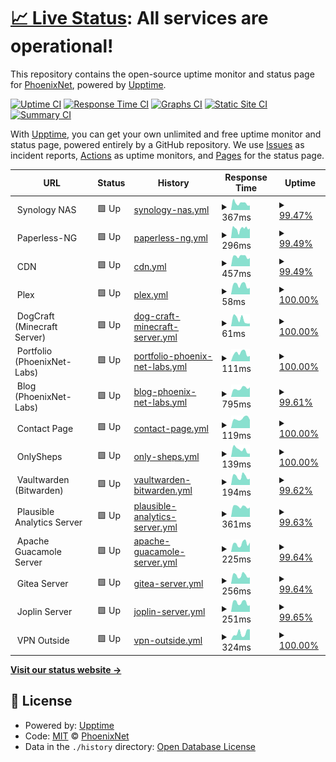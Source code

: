 # [📈 Live Status](https://Phoenix-Net.github.io/PhoenixNet-Status-Page): <!--live status--> **All services are operational!**

This repository contains the open-source uptime monitor and status page for [PhoenixNet](https://phoenixnet.tech), powered by [Upptime](https://github.com/upptime/upptime).

[![Uptime CI](https://github.com/Phoenix-Net/PhoenixNet-Status-Page/workflows/Uptime%20CI/badge.svg)](https://github.com/Phoenix-Net/PhoenixNet-Status-Page/actions?query=workflow%3A%22Uptime+CI%22)
[![Response Time CI](https://github.com/Phoenix-Net/PhoenixNet-Status-Page/workflows/Response%20Time%20CI/badge.svg)](https://github.com/Phoenix-Net/PhoenixNet-Status-Page/actions?query=workflow%3A%22Response+Time+CI%22)
[![Graphs CI](https://github.com/Phoenix-Net/PhoenixNet-Status-Page/workflows/Graphs%20CI/badge.svg)](https://github.com/Phoenix-Net/PhoenixNet-Status-Page/actions?query=workflow%3A%22Graphs+CI%22)
[![Static Site CI](https://github.com/Phoenix-Net/PhoenixNet-Status-Page/workflows/Static%20Site%20CI/badge.svg)](https://github.com/Phoenix-Net/PhoenixNet-Status-Page/actions?query=workflow%3A%22Static+Site+CI%22)
[![Summary CI](https://github.com/Phoenix-Net/PhoenixNet-Status-Page/workflows/Summary%20CI/badge.svg)](https://github.com/Phoenix-Net/PhoenixNet-Status-Page/actions?query=workflow%3A%22Summary+CI%22)

With [Upptime](https://upptime.js.org), you can get your own unlimited and free uptime monitor and status page, powered entirely by a GitHub repository. We use [Issues](https://github.com/Phoenix-Net/PhoenixNet-Status-Page/issues) as incident reports, [Actions](https://github.com/Phoenix-Net/PhoenixNet-Status-Page/actions) as uptime monitors, and [Pages](https://Phoenix-Net.github.io/PhoenixNet-Status-Page) for the status page.

<!--start: status pages-->
<!-- This summary is generated by Upptime (https://github.com/upptime/upptime) -->
<!-- Do not edit this manually, your changes will be overwritten -->
<!-- prettier-ignore -->
| URL | Status | History | Response Time | Uptime |
| --- | ------ | ------- | ------------- | ------ |
| <img alt="" src="https://www.synology.com/img/icon/favicon.png" height="13"> Synology NAS | 🟩 Up | [synology-nas.yml](https://github.com/Phoenix-Net/PhoenixNet-Status-Page/commits/HEAD/history/synology-nas.yml) | <details><summary><img alt="Response time graph" src="./graphs/synology-nas/response-time-week.png" height="20"> 367ms</summary><br><a href="https://status.phoenixnet.tech/history/synology-nas"><img alt="Response time 469" src="https://img.shields.io/endpoint?url=https%3A%2F%2Fraw.githubusercontent.com%2FPhoenix-Net%2FPhoenixNet-Status-Page%2FHEAD%2Fapi%2Fsynology-nas%2Fresponse-time.json"></a><br><a href="https://status.phoenixnet.tech/history/synology-nas"><img alt="24-hour response time 244" src="https://img.shields.io/endpoint?url=https%3A%2F%2Fraw.githubusercontent.com%2FPhoenix-Net%2FPhoenixNet-Status-Page%2FHEAD%2Fapi%2Fsynology-nas%2Fresponse-time-day.json"></a><br><a href="https://status.phoenixnet.tech/history/synology-nas"><img alt="7-day response time 367" src="https://img.shields.io/endpoint?url=https%3A%2F%2Fraw.githubusercontent.com%2FPhoenix-Net%2FPhoenixNet-Status-Page%2FHEAD%2Fapi%2Fsynology-nas%2Fresponse-time-week.json"></a><br><a href="https://status.phoenixnet.tech/history/synology-nas"><img alt="30-day response time 361" src="https://img.shields.io/endpoint?url=https%3A%2F%2Fraw.githubusercontent.com%2FPhoenix-Net%2FPhoenixNet-Status-Page%2FHEAD%2Fapi%2Fsynology-nas%2Fresponse-time-month.json"></a><br><a href="https://status.phoenixnet.tech/history/synology-nas"><img alt="1-year response time 469" src="https://img.shields.io/endpoint?url=https%3A%2F%2Fraw.githubusercontent.com%2FPhoenix-Net%2FPhoenixNet-Status-Page%2FHEAD%2Fapi%2Fsynology-nas%2Fresponse-time-year.json"></a></details> | <details><summary><a href="https://status.phoenixnet.tech/history/synology-nas">99.47%</a></summary><a href="https://status.phoenixnet.tech/history/synology-nas"><img alt="All-time uptime 99.72%" src="https://img.shields.io/endpoint?url=https%3A%2F%2Fraw.githubusercontent.com%2FPhoenix-Net%2FPhoenixNet-Status-Page%2FHEAD%2Fapi%2Fsynology-nas%2Fuptime.json"></a><br><a href="https://status.phoenixnet.tech/history/synology-nas"><img alt="24-hour uptime 100.00%" src="https://img.shields.io/endpoint?url=https%3A%2F%2Fraw.githubusercontent.com%2FPhoenix-Net%2FPhoenixNet-Status-Page%2FHEAD%2Fapi%2Fsynology-nas%2Fuptime-day.json"></a><br><a href="https://status.phoenixnet.tech/history/synology-nas"><img alt="7-day uptime 99.47%" src="https://img.shields.io/endpoint?url=https%3A%2F%2Fraw.githubusercontent.com%2FPhoenix-Net%2FPhoenixNet-Status-Page%2FHEAD%2Fapi%2Fsynology-nas%2Fuptime-week.json"></a><br><a href="https://status.phoenixnet.tech/history/synology-nas"><img alt="30-day uptime 99.88%" src="https://img.shields.io/endpoint?url=https%3A%2F%2Fraw.githubusercontent.com%2FPhoenix-Net%2FPhoenixNet-Status-Page%2FHEAD%2Fapi%2Fsynology-nas%2Fuptime-month.json"></a><br><a href="https://status.phoenixnet.tech/history/synology-nas"><img alt="1-year uptime 99.72%" src="https://img.shields.io/endpoint?url=https%3A%2F%2Fraw.githubusercontent.com%2FPhoenix-Net%2FPhoenixNet-Status-Page%2FHEAD%2Fapi%2Fsynology-nas%2Fuptime-year.json"></a></details>
| <img alt="" src="https://receipts.gsheps.com/favicon.ico" height="13"> Paperless-NG | 🟩 Up | [paperless-ng.yml](https://github.com/Phoenix-Net/PhoenixNet-Status-Page/commits/HEAD/history/paperless-ng.yml) | <details><summary><img alt="Response time graph" src="./graphs/paperless-ng/response-time-week.png" height="20"> 296ms</summary><br><a href="https://status.phoenixnet.tech/history/paperless-ng"><img alt="Response time 383" src="https://img.shields.io/endpoint?url=https%3A%2F%2Fraw.githubusercontent.com%2FPhoenix-Net%2FPhoenixNet-Status-Page%2FHEAD%2Fapi%2Fpaperless-ng%2Fresponse-time.json"></a><br><a href="https://status.phoenixnet.tech/history/paperless-ng"><img alt="24-hour response time 305" src="https://img.shields.io/endpoint?url=https%3A%2F%2Fraw.githubusercontent.com%2FPhoenix-Net%2FPhoenixNet-Status-Page%2FHEAD%2Fapi%2Fpaperless-ng%2Fresponse-time-day.json"></a><br><a href="https://status.phoenixnet.tech/history/paperless-ng"><img alt="7-day response time 296" src="https://img.shields.io/endpoint?url=https%3A%2F%2Fraw.githubusercontent.com%2FPhoenix-Net%2FPhoenixNet-Status-Page%2FHEAD%2Fapi%2Fpaperless-ng%2Fresponse-time-week.json"></a><br><a href="https://status.phoenixnet.tech/history/paperless-ng"><img alt="30-day response time 323" src="https://img.shields.io/endpoint?url=https%3A%2F%2Fraw.githubusercontent.com%2FPhoenix-Net%2FPhoenixNet-Status-Page%2FHEAD%2Fapi%2Fpaperless-ng%2Fresponse-time-month.json"></a><br><a href="https://status.phoenixnet.tech/history/paperless-ng"><img alt="1-year response time 383" src="https://img.shields.io/endpoint?url=https%3A%2F%2Fraw.githubusercontent.com%2FPhoenix-Net%2FPhoenixNet-Status-Page%2FHEAD%2Fapi%2Fpaperless-ng%2Fresponse-time-year.json"></a></details> | <details><summary><a href="https://status.phoenixnet.tech/history/paperless-ng">99.49%</a></summary><a href="https://status.phoenixnet.tech/history/paperless-ng"><img alt="All-time uptime 99.73%" src="https://img.shields.io/endpoint?url=https%3A%2F%2Fraw.githubusercontent.com%2FPhoenix-Net%2FPhoenixNet-Status-Page%2FHEAD%2Fapi%2Fpaperless-ng%2Fuptime.json"></a><br><a href="https://status.phoenixnet.tech/history/paperless-ng"><img alt="24-hour uptime 100.00%" src="https://img.shields.io/endpoint?url=https%3A%2F%2Fraw.githubusercontent.com%2FPhoenix-Net%2FPhoenixNet-Status-Page%2FHEAD%2Fapi%2Fpaperless-ng%2Fuptime-day.json"></a><br><a href="https://status.phoenixnet.tech/history/paperless-ng"><img alt="7-day uptime 99.49%" src="https://img.shields.io/endpoint?url=https%3A%2F%2Fraw.githubusercontent.com%2FPhoenix-Net%2FPhoenixNet-Status-Page%2FHEAD%2Fapi%2Fpaperless-ng%2Fuptime-week.json"></a><br><a href="https://status.phoenixnet.tech/history/paperless-ng"><img alt="30-day uptime 99.88%" src="https://img.shields.io/endpoint?url=https%3A%2F%2Fraw.githubusercontent.com%2FPhoenix-Net%2FPhoenixNet-Status-Page%2FHEAD%2Fapi%2Fpaperless-ng%2Fuptime-month.json"></a><br><a href="https://status.phoenixnet.tech/history/paperless-ng"><img alt="1-year uptime 99.73%" src="https://img.shields.io/endpoint?url=https%3A%2F%2Fraw.githubusercontent.com%2FPhoenix-Net%2FPhoenixNet-Status-Page%2FHEAD%2Fapi%2Fpaperless-ng%2Fuptime-year.json"></a></details>
| <img alt="" src="https://cdn.gsheps.com/static/images/favicon-16x16.png" height="13"> CDN | 🟩 Up | [cdn.yml](https://github.com/Phoenix-Net/PhoenixNet-Status-Page/commits/HEAD/history/cdn.yml) | <details><summary><img alt="Response time graph" src="./graphs/cdn/response-time-week.png" height="20"> 457ms</summary><br><a href="https://status.phoenixnet.tech/history/cdn"><img alt="Response time 485" src="https://img.shields.io/endpoint?url=https%3A%2F%2Fraw.githubusercontent.com%2FPhoenix-Net%2FPhoenixNet-Status-Page%2FHEAD%2Fapi%2Fcdn%2Fresponse-time.json"></a><br><a href="https://status.phoenixnet.tech/history/cdn"><img alt="24-hour response time 382" src="https://img.shields.io/endpoint?url=https%3A%2F%2Fraw.githubusercontent.com%2FPhoenix-Net%2FPhoenixNet-Status-Page%2FHEAD%2Fapi%2Fcdn%2Fresponse-time-day.json"></a><br><a href="https://status.phoenixnet.tech/history/cdn"><img alt="7-day response time 457" src="https://img.shields.io/endpoint?url=https%3A%2F%2Fraw.githubusercontent.com%2FPhoenix-Net%2FPhoenixNet-Status-Page%2FHEAD%2Fapi%2Fcdn%2Fresponse-time-week.json"></a><br><a href="https://status.phoenixnet.tech/history/cdn"><img alt="30-day response time 472" src="https://img.shields.io/endpoint?url=https%3A%2F%2Fraw.githubusercontent.com%2FPhoenix-Net%2FPhoenixNet-Status-Page%2FHEAD%2Fapi%2Fcdn%2Fresponse-time-month.json"></a><br><a href="https://status.phoenixnet.tech/history/cdn"><img alt="1-year response time 485" src="https://img.shields.io/endpoint?url=https%3A%2F%2Fraw.githubusercontent.com%2FPhoenix-Net%2FPhoenixNet-Status-Page%2FHEAD%2Fapi%2Fcdn%2Fresponse-time-year.json"></a></details> | <details><summary><a href="https://status.phoenixnet.tech/history/cdn">99.49%</a></summary><a href="https://status.phoenixnet.tech/history/cdn"><img alt="All-time uptime 99.73%" src="https://img.shields.io/endpoint?url=https%3A%2F%2Fraw.githubusercontent.com%2FPhoenix-Net%2FPhoenixNet-Status-Page%2FHEAD%2Fapi%2Fcdn%2Fuptime.json"></a><br><a href="https://status.phoenixnet.tech/history/cdn"><img alt="24-hour uptime 100.00%" src="https://img.shields.io/endpoint?url=https%3A%2F%2Fraw.githubusercontent.com%2FPhoenix-Net%2FPhoenixNet-Status-Page%2FHEAD%2Fapi%2Fcdn%2Fuptime-day.json"></a><br><a href="https://status.phoenixnet.tech/history/cdn"><img alt="7-day uptime 99.49%" src="https://img.shields.io/endpoint?url=https%3A%2F%2Fraw.githubusercontent.com%2FPhoenix-Net%2FPhoenixNet-Status-Page%2FHEAD%2Fapi%2Fcdn%2Fuptime-week.json"></a><br><a href="https://status.phoenixnet.tech/history/cdn"><img alt="30-day uptime 99.88%" src="https://img.shields.io/endpoint?url=https%3A%2F%2Fraw.githubusercontent.com%2FPhoenix-Net%2FPhoenixNet-Status-Page%2FHEAD%2Fapi%2Fcdn%2Fuptime-month.json"></a><br><a href="https://status.phoenixnet.tech/history/cdn"><img alt="1-year uptime 99.73%" src="https://img.shields.io/endpoint?url=https%3A%2F%2Fraw.githubusercontent.com%2FPhoenix-Net%2FPhoenixNet-Status-Page%2FHEAD%2Fapi%2Fcdn%2Fuptime-year.json"></a></details>
| <img alt="" src="https://www.plex.tv/wp-content/themes/plex/assets/img/favicons/favicon-16x16.png" height="13"> Plex | 🟩 Up | [plex.yml](https://github.com/Phoenix-Net/PhoenixNet-Status-Page/commits/HEAD/history/plex.yml) | <details><summary><img alt="Response time graph" src="./graphs/plex/response-time-week.png" height="20"> 58ms</summary><br><a href="https://status.phoenixnet.tech/history/plex"><img alt="Response time 62" src="https://img.shields.io/endpoint?url=https%3A%2F%2Fraw.githubusercontent.com%2FPhoenix-Net%2FPhoenixNet-Status-Page%2FHEAD%2Fapi%2Fplex%2Fresponse-time.json"></a><br><a href="https://status.phoenixnet.tech/history/plex"><img alt="24-hour response time 40" src="https://img.shields.io/endpoint?url=https%3A%2F%2Fraw.githubusercontent.com%2FPhoenix-Net%2FPhoenixNet-Status-Page%2FHEAD%2Fapi%2Fplex%2Fresponse-time-day.json"></a><br><a href="https://status.phoenixnet.tech/history/plex"><img alt="7-day response time 58" src="https://img.shields.io/endpoint?url=https%3A%2F%2Fraw.githubusercontent.com%2FPhoenix-Net%2FPhoenixNet-Status-Page%2FHEAD%2Fapi%2Fplex%2Fresponse-time-week.json"></a><br><a href="https://status.phoenixnet.tech/history/plex"><img alt="30-day response time 60" src="https://img.shields.io/endpoint?url=https%3A%2F%2Fraw.githubusercontent.com%2FPhoenix-Net%2FPhoenixNet-Status-Page%2FHEAD%2Fapi%2Fplex%2Fresponse-time-month.json"></a><br><a href="https://status.phoenixnet.tech/history/plex"><img alt="1-year response time 62" src="https://img.shields.io/endpoint?url=https%3A%2F%2Fraw.githubusercontent.com%2FPhoenix-Net%2FPhoenixNet-Status-Page%2FHEAD%2Fapi%2Fplex%2Fresponse-time-year.json"></a></details> | <details><summary><a href="https://status.phoenixnet.tech/history/plex">100.00%</a></summary><a href="https://status.phoenixnet.tech/history/plex"><img alt="All-time uptime 100.00%" src="https://img.shields.io/endpoint?url=https%3A%2F%2Fraw.githubusercontent.com%2FPhoenix-Net%2FPhoenixNet-Status-Page%2FHEAD%2Fapi%2Fplex%2Fuptime.json"></a><br><a href="https://status.phoenixnet.tech/history/plex"><img alt="24-hour uptime 100.00%" src="https://img.shields.io/endpoint?url=https%3A%2F%2Fraw.githubusercontent.com%2FPhoenix-Net%2FPhoenixNet-Status-Page%2FHEAD%2Fapi%2Fplex%2Fuptime-day.json"></a><br><a href="https://status.phoenixnet.tech/history/plex"><img alt="7-day uptime 100.00%" src="https://img.shields.io/endpoint?url=https%3A%2F%2Fraw.githubusercontent.com%2FPhoenix-Net%2FPhoenixNet-Status-Page%2FHEAD%2Fapi%2Fplex%2Fuptime-week.json"></a><br><a href="https://status.phoenixnet.tech/history/plex"><img alt="30-day uptime 100.00%" src="https://img.shields.io/endpoint?url=https%3A%2F%2Fraw.githubusercontent.com%2FPhoenix-Net%2FPhoenixNet-Status-Page%2FHEAD%2Fapi%2Fplex%2Fuptime-month.json"></a><br><a href="https://status.phoenixnet.tech/history/plex"><img alt="1-year uptime 100.00%" src="https://img.shields.io/endpoint?url=https%3A%2F%2Fraw.githubusercontent.com%2FPhoenix-Net%2FPhoenixNet-Status-Page%2FHEAD%2Fapi%2Fplex%2Fuptime-year.json"></a></details>
| <img alt="" src="https://www.minecraft.net/etc.clientlibs/minecraft/clientlibs/main/resources/favicon-16x16.png" height="13"> DogCraft (Minecraft Server) | 🟩 Up | [dog-craft-minecraft-server.yml](https://github.com/Phoenix-Net/PhoenixNet-Status-Page/commits/HEAD/history/dog-craft-minecraft-server.yml) | <details><summary><img alt="Response time graph" src="./graphs/dog-craft-minecraft-server/response-time-week.png" height="20"> 61ms</summary><br><a href="https://status.phoenixnet.tech/history/dog-craft-minecraft-server"><img alt="Response time 83" src="https://img.shields.io/endpoint?url=https%3A%2F%2Fraw.githubusercontent.com%2FPhoenix-Net%2FPhoenixNet-Status-Page%2FHEAD%2Fapi%2Fdog-craft-minecraft-server%2Fresponse-time.json"></a><br><a href="https://status.phoenixnet.tech/history/dog-craft-minecraft-server"><img alt="24-hour response time 25" src="https://img.shields.io/endpoint?url=https%3A%2F%2Fraw.githubusercontent.com%2FPhoenix-Net%2FPhoenixNet-Status-Page%2FHEAD%2Fapi%2Fdog-craft-minecraft-server%2Fresponse-time-day.json"></a><br><a href="https://status.phoenixnet.tech/history/dog-craft-minecraft-server"><img alt="7-day response time 61" src="https://img.shields.io/endpoint?url=https%3A%2F%2Fraw.githubusercontent.com%2FPhoenix-Net%2FPhoenixNet-Status-Page%2FHEAD%2Fapi%2Fdog-craft-minecraft-server%2Fresponse-time-week.json"></a><br><a href="https://status.phoenixnet.tech/history/dog-craft-minecraft-server"><img alt="30-day response time 81" src="https://img.shields.io/endpoint?url=https%3A%2F%2Fraw.githubusercontent.com%2FPhoenix-Net%2FPhoenixNet-Status-Page%2FHEAD%2Fapi%2Fdog-craft-minecraft-server%2Fresponse-time-month.json"></a><br><a href="https://status.phoenixnet.tech/history/dog-craft-minecraft-server"><img alt="1-year response time 83" src="https://img.shields.io/endpoint?url=https%3A%2F%2Fraw.githubusercontent.com%2FPhoenix-Net%2FPhoenixNet-Status-Page%2FHEAD%2Fapi%2Fdog-craft-minecraft-server%2Fresponse-time-year.json"></a></details> | <details><summary><a href="https://status.phoenixnet.tech/history/dog-craft-minecraft-server">100.00%</a></summary><a href="https://status.phoenixnet.tech/history/dog-craft-minecraft-server"><img alt="All-time uptime 100.00%" src="https://img.shields.io/endpoint?url=https%3A%2F%2Fraw.githubusercontent.com%2FPhoenix-Net%2FPhoenixNet-Status-Page%2FHEAD%2Fapi%2Fdog-craft-minecraft-server%2Fuptime.json"></a><br><a href="https://status.phoenixnet.tech/history/dog-craft-minecraft-server"><img alt="24-hour uptime 100.00%" src="https://img.shields.io/endpoint?url=https%3A%2F%2Fraw.githubusercontent.com%2FPhoenix-Net%2FPhoenixNet-Status-Page%2FHEAD%2Fapi%2Fdog-craft-minecraft-server%2Fuptime-day.json"></a><br><a href="https://status.phoenixnet.tech/history/dog-craft-minecraft-server"><img alt="7-day uptime 100.00%" src="https://img.shields.io/endpoint?url=https%3A%2F%2Fraw.githubusercontent.com%2FPhoenix-Net%2FPhoenixNet-Status-Page%2FHEAD%2Fapi%2Fdog-craft-minecraft-server%2Fuptime-week.json"></a><br><a href="https://status.phoenixnet.tech/history/dog-craft-minecraft-server"><img alt="30-day uptime 100.00%" src="https://img.shields.io/endpoint?url=https%3A%2F%2Fraw.githubusercontent.com%2FPhoenix-Net%2FPhoenixNet-Status-Page%2FHEAD%2Fapi%2Fdog-craft-minecraft-server%2Fuptime-month.json"></a><br><a href="https://status.phoenixnet.tech/history/dog-craft-minecraft-server"><img alt="1-year uptime 100.00%" src="https://img.shields.io/endpoint?url=https%3A%2F%2Fraw.githubusercontent.com%2FPhoenix-Net%2FPhoenixNet-Status-Page%2FHEAD%2Fapi%2Fdog-craft-minecraft-server%2Fuptime-year.json"></a></details>
| <img alt="" src="https://phoenixnet.tech/assets/img/phoenixnet.ico" height="13"> Portfolio (PhoenixNet-Labs) | 🟩 Up | [portfolio-phoenix-net-labs.yml](https://github.com/Phoenix-Net/PhoenixNet-Status-Page/commits/HEAD/history/portfolio-phoenix-net-labs.yml) | <details><summary><img alt="Response time graph" src="./graphs/portfolio-phoenix-net-labs/response-time-week.png" height="20"> 111ms</summary><br><a href="https://status.phoenixnet.tech/history/portfolio-phoenix-net-labs"><img alt="Response time 120" src="https://img.shields.io/endpoint?url=https%3A%2F%2Fraw.githubusercontent.com%2FPhoenix-Net%2FPhoenixNet-Status-Page%2FHEAD%2Fapi%2Fportfolio-phoenix-net-labs%2Fresponse-time.json"></a><br><a href="https://status.phoenixnet.tech/history/portfolio-phoenix-net-labs"><img alt="24-hour response time 73" src="https://img.shields.io/endpoint?url=https%3A%2F%2Fraw.githubusercontent.com%2FPhoenix-Net%2FPhoenixNet-Status-Page%2FHEAD%2Fapi%2Fportfolio-phoenix-net-labs%2Fresponse-time-day.json"></a><br><a href="https://status.phoenixnet.tech/history/portfolio-phoenix-net-labs"><img alt="7-day response time 111" src="https://img.shields.io/endpoint?url=https%3A%2F%2Fraw.githubusercontent.com%2FPhoenix-Net%2FPhoenixNet-Status-Page%2FHEAD%2Fapi%2Fportfolio-phoenix-net-labs%2Fresponse-time-week.json"></a><br><a href="https://status.phoenixnet.tech/history/portfolio-phoenix-net-labs"><img alt="30-day response time 124" src="https://img.shields.io/endpoint?url=https%3A%2F%2Fraw.githubusercontent.com%2FPhoenix-Net%2FPhoenixNet-Status-Page%2FHEAD%2Fapi%2Fportfolio-phoenix-net-labs%2Fresponse-time-month.json"></a><br><a href="https://status.phoenixnet.tech/history/portfolio-phoenix-net-labs"><img alt="1-year response time 120" src="https://img.shields.io/endpoint?url=https%3A%2F%2Fraw.githubusercontent.com%2FPhoenix-Net%2FPhoenixNet-Status-Page%2FHEAD%2Fapi%2Fportfolio-phoenix-net-labs%2Fresponse-time-year.json"></a></details> | <details><summary><a href="https://status.phoenixnet.tech/history/portfolio-phoenix-net-labs">100.00%</a></summary><a href="https://status.phoenixnet.tech/history/portfolio-phoenix-net-labs"><img alt="All-time uptime 100.00%" src="https://img.shields.io/endpoint?url=https%3A%2F%2Fraw.githubusercontent.com%2FPhoenix-Net%2FPhoenixNet-Status-Page%2FHEAD%2Fapi%2Fportfolio-phoenix-net-labs%2Fuptime.json"></a><br><a href="https://status.phoenixnet.tech/history/portfolio-phoenix-net-labs"><img alt="24-hour uptime 100.00%" src="https://img.shields.io/endpoint?url=https%3A%2F%2Fraw.githubusercontent.com%2FPhoenix-Net%2FPhoenixNet-Status-Page%2FHEAD%2Fapi%2Fportfolio-phoenix-net-labs%2Fuptime-day.json"></a><br><a href="https://status.phoenixnet.tech/history/portfolio-phoenix-net-labs"><img alt="7-day uptime 100.00%" src="https://img.shields.io/endpoint?url=https%3A%2F%2Fraw.githubusercontent.com%2FPhoenix-Net%2FPhoenixNet-Status-Page%2FHEAD%2Fapi%2Fportfolio-phoenix-net-labs%2Fuptime-week.json"></a><br><a href="https://status.phoenixnet.tech/history/portfolio-phoenix-net-labs"><img alt="30-day uptime 100.00%" src="https://img.shields.io/endpoint?url=https%3A%2F%2Fraw.githubusercontent.com%2FPhoenix-Net%2FPhoenixNet-Status-Page%2FHEAD%2Fapi%2Fportfolio-phoenix-net-labs%2Fuptime-month.json"></a><br><a href="https://status.phoenixnet.tech/history/portfolio-phoenix-net-labs"><img alt="1-year uptime 100.00%" src="https://img.shields.io/endpoint?url=https%3A%2F%2Fraw.githubusercontent.com%2FPhoenix-Net%2FPhoenixNet-Status-Page%2FHEAD%2Fapi%2Fportfolio-phoenix-net-labs%2Fuptime-year.json"></a></details>
| <img alt="" src="https://phoenixnet.tech/assets/img/phoenixnet.ico" height="13"> Blog (PhoenixNet-Labs) | 🟩 Up | [blog-phoenix-net-labs.yml](https://github.com/Phoenix-Net/PhoenixNet-Status-Page/commits/HEAD/history/blog-phoenix-net-labs.yml) | <details><summary><img alt="Response time graph" src="./graphs/blog-phoenix-net-labs/response-time-week.png" height="20"> 795ms</summary><br><a href="https://status.phoenixnet.tech/history/blog-phoenix-net-labs"><img alt="Response time 950" src="https://img.shields.io/endpoint?url=https%3A%2F%2Fraw.githubusercontent.com%2FPhoenix-Net%2FPhoenixNet-Status-Page%2FHEAD%2Fapi%2Fblog-phoenix-net-labs%2Fresponse-time.json"></a><br><a href="https://status.phoenixnet.tech/history/blog-phoenix-net-labs"><img alt="24-hour response time 897" src="https://img.shields.io/endpoint?url=https%3A%2F%2Fraw.githubusercontent.com%2FPhoenix-Net%2FPhoenixNet-Status-Page%2FHEAD%2Fapi%2Fblog-phoenix-net-labs%2Fresponse-time-day.json"></a><br><a href="https://status.phoenixnet.tech/history/blog-phoenix-net-labs"><img alt="7-day response time 795" src="https://img.shields.io/endpoint?url=https%3A%2F%2Fraw.githubusercontent.com%2FPhoenix-Net%2FPhoenixNet-Status-Page%2FHEAD%2Fapi%2Fblog-phoenix-net-labs%2Fresponse-time-week.json"></a><br><a href="https://status.phoenixnet.tech/history/blog-phoenix-net-labs"><img alt="30-day response time 777" src="https://img.shields.io/endpoint?url=https%3A%2F%2Fraw.githubusercontent.com%2FPhoenix-Net%2FPhoenixNet-Status-Page%2FHEAD%2Fapi%2Fblog-phoenix-net-labs%2Fresponse-time-month.json"></a><br><a href="https://status.phoenixnet.tech/history/blog-phoenix-net-labs"><img alt="1-year response time 950" src="https://img.shields.io/endpoint?url=https%3A%2F%2Fraw.githubusercontent.com%2FPhoenix-Net%2FPhoenixNet-Status-Page%2FHEAD%2Fapi%2Fblog-phoenix-net-labs%2Fresponse-time-year.json"></a></details> | <details><summary><a href="https://status.phoenixnet.tech/history/blog-phoenix-net-labs">99.61%</a></summary><a href="https://status.phoenixnet.tech/history/blog-phoenix-net-labs"><img alt="All-time uptime 99.94%" src="https://img.shields.io/endpoint?url=https%3A%2F%2Fraw.githubusercontent.com%2FPhoenix-Net%2FPhoenixNet-Status-Page%2FHEAD%2Fapi%2Fblog-phoenix-net-labs%2Fuptime.json"></a><br><a href="https://status.phoenixnet.tech/history/blog-phoenix-net-labs"><img alt="24-hour uptime 100.00%" src="https://img.shields.io/endpoint?url=https%3A%2F%2Fraw.githubusercontent.com%2FPhoenix-Net%2FPhoenixNet-Status-Page%2FHEAD%2Fapi%2Fblog-phoenix-net-labs%2Fuptime-day.json"></a><br><a href="https://status.phoenixnet.tech/history/blog-phoenix-net-labs"><img alt="7-day uptime 99.61%" src="https://img.shields.io/endpoint?url=https%3A%2F%2Fraw.githubusercontent.com%2FPhoenix-Net%2FPhoenixNet-Status-Page%2FHEAD%2Fapi%2Fblog-phoenix-net-labs%2Fuptime-week.json"></a><br><a href="https://status.phoenixnet.tech/history/blog-phoenix-net-labs"><img alt="30-day uptime 99.91%" src="https://img.shields.io/endpoint?url=https%3A%2F%2Fraw.githubusercontent.com%2FPhoenix-Net%2FPhoenixNet-Status-Page%2FHEAD%2Fapi%2Fblog-phoenix-net-labs%2Fuptime-month.json"></a><br><a href="https://status.phoenixnet.tech/history/blog-phoenix-net-labs"><img alt="1-year uptime 99.94%" src="https://img.shields.io/endpoint?url=https%3A%2F%2Fraw.githubusercontent.com%2FPhoenix-Net%2FPhoenixNet-Status-Page%2FHEAD%2Fapi%2Fblog-phoenix-net-labs%2Fuptime-year.json"></a></details>
| <img alt="" src="https://gsheps.net/assets/favicon.ico" height="13"> Contact Page | 🟩 Up | [contact-page.yml](https://github.com/Phoenix-Net/PhoenixNet-Status-Page/commits/HEAD/history/contact-page.yml) | <details><summary><img alt="Response time graph" src="./graphs/contact-page/response-time-week.png" height="20"> 119ms</summary><br><a href="https://status.phoenixnet.tech/history/contact-page"><img alt="Response time 157" src="https://img.shields.io/endpoint?url=https%3A%2F%2Fraw.githubusercontent.com%2FPhoenix-Net%2FPhoenixNet-Status-Page%2FHEAD%2Fapi%2Fcontact-page%2Fresponse-time.json"></a><br><a href="https://status.phoenixnet.tech/history/contact-page"><img alt="24-hour response time 103" src="https://img.shields.io/endpoint?url=https%3A%2F%2Fraw.githubusercontent.com%2FPhoenix-Net%2FPhoenixNet-Status-Page%2FHEAD%2Fapi%2Fcontact-page%2Fresponse-time-day.json"></a><br><a href="https://status.phoenixnet.tech/history/contact-page"><img alt="7-day response time 119" src="https://img.shields.io/endpoint?url=https%3A%2F%2Fraw.githubusercontent.com%2FPhoenix-Net%2FPhoenixNet-Status-Page%2FHEAD%2Fapi%2Fcontact-page%2Fresponse-time-week.json"></a><br><a href="https://status.phoenixnet.tech/history/contact-page"><img alt="30-day response time 118" src="https://img.shields.io/endpoint?url=https%3A%2F%2Fraw.githubusercontent.com%2FPhoenix-Net%2FPhoenixNet-Status-Page%2FHEAD%2Fapi%2Fcontact-page%2Fresponse-time-month.json"></a><br><a href="https://status.phoenixnet.tech/history/contact-page"><img alt="1-year response time 157" src="https://img.shields.io/endpoint?url=https%3A%2F%2Fraw.githubusercontent.com%2FPhoenix-Net%2FPhoenixNet-Status-Page%2FHEAD%2Fapi%2Fcontact-page%2Fresponse-time-year.json"></a></details> | <details><summary><a href="https://status.phoenixnet.tech/history/contact-page">100.00%</a></summary><a href="https://status.phoenixnet.tech/history/contact-page"><img alt="All-time uptime 100.00%" src="https://img.shields.io/endpoint?url=https%3A%2F%2Fraw.githubusercontent.com%2FPhoenix-Net%2FPhoenixNet-Status-Page%2FHEAD%2Fapi%2Fcontact-page%2Fuptime.json"></a><br><a href="https://status.phoenixnet.tech/history/contact-page"><img alt="24-hour uptime 100.00%" src="https://img.shields.io/endpoint?url=https%3A%2F%2Fraw.githubusercontent.com%2FPhoenix-Net%2FPhoenixNet-Status-Page%2FHEAD%2Fapi%2Fcontact-page%2Fuptime-day.json"></a><br><a href="https://status.phoenixnet.tech/history/contact-page"><img alt="7-day uptime 100.00%" src="https://img.shields.io/endpoint?url=https%3A%2F%2Fraw.githubusercontent.com%2FPhoenix-Net%2FPhoenixNet-Status-Page%2FHEAD%2Fapi%2Fcontact-page%2Fuptime-week.json"></a><br><a href="https://status.phoenixnet.tech/history/contact-page"><img alt="30-day uptime 100.00%" src="https://img.shields.io/endpoint?url=https%3A%2F%2Fraw.githubusercontent.com%2FPhoenix-Net%2FPhoenixNet-Status-Page%2FHEAD%2Fapi%2Fcontact-page%2Fuptime-month.json"></a><br><a href="https://status.phoenixnet.tech/history/contact-page"><img alt="1-year uptime 100.00%" src="https://img.shields.io/endpoint?url=https%3A%2F%2Fraw.githubusercontent.com%2FPhoenix-Net%2FPhoenixNet-Status-Page%2FHEAD%2Fapi%2Fcontact-page%2Fuptime-year.json"></a></details>
| <img alt="" src="https://onlysheps.com/img/favicon.ico" height="13"> OnlySheps | 🟩 Up | [only-sheps.yml](https://github.com/Phoenix-Net/PhoenixNet-Status-Page/commits/HEAD/history/only-sheps.yml) | <details><summary><img alt="Response time graph" src="./graphs/only-sheps/response-time-week.png" height="20"> 139ms</summary><br><a href="https://status.phoenixnet.tech/history/only-sheps"><img alt="Response time 166" src="https://img.shields.io/endpoint?url=https%3A%2F%2Fraw.githubusercontent.com%2FPhoenix-Net%2FPhoenixNet-Status-Page%2FHEAD%2Fapi%2Fonly-sheps%2Fresponse-time.json"></a><br><a href="https://status.phoenixnet.tech/history/only-sheps"><img alt="24-hour response time 61" src="https://img.shields.io/endpoint?url=https%3A%2F%2Fraw.githubusercontent.com%2FPhoenix-Net%2FPhoenixNet-Status-Page%2FHEAD%2Fapi%2Fonly-sheps%2Fresponse-time-day.json"></a><br><a href="https://status.phoenixnet.tech/history/only-sheps"><img alt="7-day response time 139" src="https://img.shields.io/endpoint?url=https%3A%2F%2Fraw.githubusercontent.com%2FPhoenix-Net%2FPhoenixNet-Status-Page%2FHEAD%2Fapi%2Fonly-sheps%2Fresponse-time-week.json"></a><br><a href="https://status.phoenixnet.tech/history/only-sheps"><img alt="30-day response time 159" src="https://img.shields.io/endpoint?url=https%3A%2F%2Fraw.githubusercontent.com%2FPhoenix-Net%2FPhoenixNet-Status-Page%2FHEAD%2Fapi%2Fonly-sheps%2Fresponse-time-month.json"></a><br><a href="https://status.phoenixnet.tech/history/only-sheps"><img alt="1-year response time 166" src="https://img.shields.io/endpoint?url=https%3A%2F%2Fraw.githubusercontent.com%2FPhoenix-Net%2FPhoenixNet-Status-Page%2FHEAD%2Fapi%2Fonly-sheps%2Fresponse-time-year.json"></a></details> | <details><summary><a href="https://status.phoenixnet.tech/history/only-sheps">100.00%</a></summary><a href="https://status.phoenixnet.tech/history/only-sheps"><img alt="All-time uptime 100.00%" src="https://img.shields.io/endpoint?url=https%3A%2F%2Fraw.githubusercontent.com%2FPhoenix-Net%2FPhoenixNet-Status-Page%2FHEAD%2Fapi%2Fonly-sheps%2Fuptime.json"></a><br><a href="https://status.phoenixnet.tech/history/only-sheps"><img alt="24-hour uptime 100.00%" src="https://img.shields.io/endpoint?url=https%3A%2F%2Fraw.githubusercontent.com%2FPhoenix-Net%2FPhoenixNet-Status-Page%2FHEAD%2Fapi%2Fonly-sheps%2Fuptime-day.json"></a><br><a href="https://status.phoenixnet.tech/history/only-sheps"><img alt="7-day uptime 100.00%" src="https://img.shields.io/endpoint?url=https%3A%2F%2Fraw.githubusercontent.com%2FPhoenix-Net%2FPhoenixNet-Status-Page%2FHEAD%2Fapi%2Fonly-sheps%2Fuptime-week.json"></a><br><a href="https://status.phoenixnet.tech/history/only-sheps"><img alt="30-day uptime 100.00%" src="https://img.shields.io/endpoint?url=https%3A%2F%2Fraw.githubusercontent.com%2FPhoenix-Net%2FPhoenixNet-Status-Page%2FHEAD%2Fapi%2Fonly-sheps%2Fuptime-month.json"></a><br><a href="https://status.phoenixnet.tech/history/only-sheps"><img alt="1-year uptime 100.00%" src="https://img.shields.io/endpoint?url=https%3A%2F%2Fraw.githubusercontent.com%2FPhoenix-Net%2FPhoenixNet-Status-Page%2FHEAD%2Fapi%2Fonly-sheps%2Fuptime-year.json"></a></details>
| <img alt="" src="https://vault.bitwarden.com/images/icons/favicon-16x16.png" height="13"> Vaultwarden (Bitwarden) | 🟩 Up | [vaultwarden-bitwarden.yml](https://github.com/Phoenix-Net/PhoenixNet-Status-Page/commits/HEAD/history/vaultwarden-bitwarden.yml) | <details><summary><img alt="Response time graph" src="./graphs/vaultwarden-bitwarden/response-time-week.png" height="20"> 194ms</summary><br><a href="https://status.phoenixnet.tech/history/vaultwarden-bitwarden"><img alt="Response time 227" src="https://img.shields.io/endpoint?url=https%3A%2F%2Fraw.githubusercontent.com%2FPhoenix-Net%2FPhoenixNet-Status-Page%2FHEAD%2Fapi%2Fvaultwarden-bitwarden%2Fresponse-time.json"></a><br><a href="https://status.phoenixnet.tech/history/vaultwarden-bitwarden"><img alt="24-hour response time 145" src="https://img.shields.io/endpoint?url=https%3A%2F%2Fraw.githubusercontent.com%2FPhoenix-Net%2FPhoenixNet-Status-Page%2FHEAD%2Fapi%2Fvaultwarden-bitwarden%2Fresponse-time-day.json"></a><br><a href="https://status.phoenixnet.tech/history/vaultwarden-bitwarden"><img alt="7-day response time 194" src="https://img.shields.io/endpoint?url=https%3A%2F%2Fraw.githubusercontent.com%2FPhoenix-Net%2FPhoenixNet-Status-Page%2FHEAD%2Fapi%2Fvaultwarden-bitwarden%2Fresponse-time-week.json"></a><br><a href="https://status.phoenixnet.tech/history/vaultwarden-bitwarden"><img alt="30-day response time 221" src="https://img.shields.io/endpoint?url=https%3A%2F%2Fraw.githubusercontent.com%2FPhoenix-Net%2FPhoenixNet-Status-Page%2FHEAD%2Fapi%2Fvaultwarden-bitwarden%2Fresponse-time-month.json"></a><br><a href="https://status.phoenixnet.tech/history/vaultwarden-bitwarden"><img alt="1-year response time 227" src="https://img.shields.io/endpoint?url=https%3A%2F%2Fraw.githubusercontent.com%2FPhoenix-Net%2FPhoenixNet-Status-Page%2FHEAD%2Fapi%2Fvaultwarden-bitwarden%2Fresponse-time-year.json"></a></details> | <details><summary><a href="https://status.phoenixnet.tech/history/vaultwarden-bitwarden">99.62%</a></summary><a href="https://status.phoenixnet.tech/history/vaultwarden-bitwarden"><img alt="All-time uptime 99.77%" src="https://img.shields.io/endpoint?url=https%3A%2F%2Fraw.githubusercontent.com%2FPhoenix-Net%2FPhoenixNet-Status-Page%2FHEAD%2Fapi%2Fvaultwarden-bitwarden%2Fuptime.json"></a><br><a href="https://status.phoenixnet.tech/history/vaultwarden-bitwarden"><img alt="24-hour uptime 100.00%" src="https://img.shields.io/endpoint?url=https%3A%2F%2Fraw.githubusercontent.com%2FPhoenix-Net%2FPhoenixNet-Status-Page%2FHEAD%2Fapi%2Fvaultwarden-bitwarden%2Fuptime-day.json"></a><br><a href="https://status.phoenixnet.tech/history/vaultwarden-bitwarden"><img alt="7-day uptime 99.62%" src="https://img.shields.io/endpoint?url=https%3A%2F%2Fraw.githubusercontent.com%2FPhoenix-Net%2FPhoenixNet-Status-Page%2FHEAD%2Fapi%2Fvaultwarden-bitwarden%2Fuptime-week.json"></a><br><a href="https://status.phoenixnet.tech/history/vaultwarden-bitwarden"><img alt="30-day uptime 99.91%" src="https://img.shields.io/endpoint?url=https%3A%2F%2Fraw.githubusercontent.com%2FPhoenix-Net%2FPhoenixNet-Status-Page%2FHEAD%2Fapi%2Fvaultwarden-bitwarden%2Fuptime-month.json"></a><br><a href="https://status.phoenixnet.tech/history/vaultwarden-bitwarden"><img alt="1-year uptime 99.77%" src="https://img.shields.io/endpoint?url=https%3A%2F%2Fraw.githubusercontent.com%2FPhoenix-Net%2FPhoenixNet-Status-Page%2FHEAD%2Fapi%2Fvaultwarden-bitwarden%2Fuptime-year.json"></a></details>
| <img alt="" src="https://plausible.io/assets/images/icon/favicon.png" height="13"> Plausible Analytics Server | 🟩 Up | [plausible-analytics-server.yml](https://github.com/Phoenix-Net/PhoenixNet-Status-Page/commits/HEAD/history/plausible-analytics-server.yml) | <details><summary><img alt="Response time graph" src="./graphs/plausible-analytics-server/response-time-week.png" height="20"> 361ms</summary><br><a href="https://status.phoenixnet.tech/history/plausible-analytics-server"><img alt="Response time 431" src="https://img.shields.io/endpoint?url=https%3A%2F%2Fraw.githubusercontent.com%2FPhoenix-Net%2FPhoenixNet-Status-Page%2FHEAD%2Fapi%2Fplausible-analytics-server%2Fresponse-time.json"></a><br><a href="https://status.phoenixnet.tech/history/plausible-analytics-server"><img alt="24-hour response time 329" src="https://img.shields.io/endpoint?url=https%3A%2F%2Fraw.githubusercontent.com%2FPhoenix-Net%2FPhoenixNet-Status-Page%2FHEAD%2Fapi%2Fplausible-analytics-server%2Fresponse-time-day.json"></a><br><a href="https://status.phoenixnet.tech/history/plausible-analytics-server"><img alt="7-day response time 361" src="https://img.shields.io/endpoint?url=https%3A%2F%2Fraw.githubusercontent.com%2FPhoenix-Net%2FPhoenixNet-Status-Page%2FHEAD%2Fapi%2Fplausible-analytics-server%2Fresponse-time-week.json"></a><br><a href="https://status.phoenixnet.tech/history/plausible-analytics-server"><img alt="30-day response time 377" src="https://img.shields.io/endpoint?url=https%3A%2F%2Fraw.githubusercontent.com%2FPhoenix-Net%2FPhoenixNet-Status-Page%2FHEAD%2Fapi%2Fplausible-analytics-server%2Fresponse-time-month.json"></a><br><a href="https://status.phoenixnet.tech/history/plausible-analytics-server"><img alt="1-year response time 431" src="https://img.shields.io/endpoint?url=https%3A%2F%2Fraw.githubusercontent.com%2FPhoenix-Net%2FPhoenixNet-Status-Page%2FHEAD%2Fapi%2Fplausible-analytics-server%2Fresponse-time-year.json"></a></details> | <details><summary><a href="https://status.phoenixnet.tech/history/plausible-analytics-server">99.63%</a></summary><a href="https://status.phoenixnet.tech/history/plausible-analytics-server"><img alt="All-time uptime 99.95%" src="https://img.shields.io/endpoint?url=https%3A%2F%2Fraw.githubusercontent.com%2FPhoenix-Net%2FPhoenixNet-Status-Page%2FHEAD%2Fapi%2Fplausible-analytics-server%2Fuptime.json"></a><br><a href="https://status.phoenixnet.tech/history/plausible-analytics-server"><img alt="24-hour uptime 100.00%" src="https://img.shields.io/endpoint?url=https%3A%2F%2Fraw.githubusercontent.com%2FPhoenix-Net%2FPhoenixNet-Status-Page%2FHEAD%2Fapi%2Fplausible-analytics-server%2Fuptime-day.json"></a><br><a href="https://status.phoenixnet.tech/history/plausible-analytics-server"><img alt="7-day uptime 99.63%" src="https://img.shields.io/endpoint?url=https%3A%2F%2Fraw.githubusercontent.com%2FPhoenix-Net%2FPhoenixNet-Status-Page%2FHEAD%2Fapi%2Fplausible-analytics-server%2Fuptime-week.json"></a><br><a href="https://status.phoenixnet.tech/history/plausible-analytics-server"><img alt="30-day uptime 99.92%" src="https://img.shields.io/endpoint?url=https%3A%2F%2Fraw.githubusercontent.com%2FPhoenix-Net%2FPhoenixNet-Status-Page%2FHEAD%2Fapi%2Fplausible-analytics-server%2Fuptime-month.json"></a><br><a href="https://status.phoenixnet.tech/history/plausible-analytics-server"><img alt="1-year uptime 99.95%" src="https://img.shields.io/endpoint?url=https%3A%2F%2Fraw.githubusercontent.com%2FPhoenix-Net%2FPhoenixNet-Status-Page%2FHEAD%2Fapi%2Fplausible-analytics-server%2Fuptime-year.json"></a></details>
| <img alt="" src="https://guacamole.apache.org/images/guacamole-logo-64.png" height="13"> Apache Guacamole Server | 🟩 Up | [apache-guacamole-server.yml](https://github.com/Phoenix-Net/PhoenixNet-Status-Page/commits/HEAD/history/apache-guacamole-server.yml) | <details><summary><img alt="Response time graph" src="./graphs/apache-guacamole-server/response-time-week.png" height="20"> 225ms</summary><br><a href="https://status.phoenixnet.tech/history/apache-guacamole-server"><img alt="Response time 255" src="https://img.shields.io/endpoint?url=https%3A%2F%2Fraw.githubusercontent.com%2FPhoenix-Net%2FPhoenixNet-Status-Page%2FHEAD%2Fapi%2Fapache-guacamole-server%2Fresponse-time.json"></a><br><a href="https://status.phoenixnet.tech/history/apache-guacamole-server"><img alt="24-hour response time 254" src="https://img.shields.io/endpoint?url=https%3A%2F%2Fraw.githubusercontent.com%2FPhoenix-Net%2FPhoenixNet-Status-Page%2FHEAD%2Fapi%2Fapache-guacamole-server%2Fresponse-time-day.json"></a><br><a href="https://status.phoenixnet.tech/history/apache-guacamole-server"><img alt="7-day response time 225" src="https://img.shields.io/endpoint?url=https%3A%2F%2Fraw.githubusercontent.com%2FPhoenix-Net%2FPhoenixNet-Status-Page%2FHEAD%2Fapi%2Fapache-guacamole-server%2Fresponse-time-week.json"></a><br><a href="https://status.phoenixnet.tech/history/apache-guacamole-server"><img alt="30-day response time 229" src="https://img.shields.io/endpoint?url=https%3A%2F%2Fraw.githubusercontent.com%2FPhoenix-Net%2FPhoenixNet-Status-Page%2FHEAD%2Fapi%2Fapache-guacamole-server%2Fresponse-time-month.json"></a><br><a href="https://status.phoenixnet.tech/history/apache-guacamole-server"><img alt="1-year response time 255" src="https://img.shields.io/endpoint?url=https%3A%2F%2Fraw.githubusercontent.com%2FPhoenix-Net%2FPhoenixNet-Status-Page%2FHEAD%2Fapi%2Fapache-guacamole-server%2Fresponse-time-year.json"></a></details> | <details><summary><a href="https://status.phoenixnet.tech/history/apache-guacamole-server">99.64%</a></summary><a href="https://status.phoenixnet.tech/history/apache-guacamole-server"><img alt="All-time uptime 99.95%" src="https://img.shields.io/endpoint?url=https%3A%2F%2Fraw.githubusercontent.com%2FPhoenix-Net%2FPhoenixNet-Status-Page%2FHEAD%2Fapi%2Fapache-guacamole-server%2Fuptime.json"></a><br><a href="https://status.phoenixnet.tech/history/apache-guacamole-server"><img alt="24-hour uptime 100.00%" src="https://img.shields.io/endpoint?url=https%3A%2F%2Fraw.githubusercontent.com%2FPhoenix-Net%2FPhoenixNet-Status-Page%2FHEAD%2Fapi%2Fapache-guacamole-server%2Fuptime-day.json"></a><br><a href="https://status.phoenixnet.tech/history/apache-guacamole-server"><img alt="7-day uptime 99.64%" src="https://img.shields.io/endpoint?url=https%3A%2F%2Fraw.githubusercontent.com%2FPhoenix-Net%2FPhoenixNet-Status-Page%2FHEAD%2Fapi%2Fapache-guacamole-server%2Fuptime-week.json"></a><br><a href="https://status.phoenixnet.tech/history/apache-guacamole-server"><img alt="30-day uptime 99.92%" src="https://img.shields.io/endpoint?url=https%3A%2F%2Fraw.githubusercontent.com%2FPhoenix-Net%2FPhoenixNet-Status-Page%2FHEAD%2Fapi%2Fapache-guacamole-server%2Fuptime-month.json"></a><br><a href="https://status.phoenixnet.tech/history/apache-guacamole-server"><img alt="1-year uptime 99.95%" src="https://img.shields.io/endpoint?url=https%3A%2F%2Fraw.githubusercontent.com%2FPhoenix-Net%2FPhoenixNet-Status-Page%2FHEAD%2Fapi%2Fapache-guacamole-server%2Fuptime-year.json"></a></details>
| <img alt="" src="https://gitea.io/images/favicon.png" height="13"> Gitea Server | 🟩 Up | [gitea-server.yml](https://github.com/Phoenix-Net/PhoenixNet-Status-Page/commits/HEAD/history/gitea-server.yml) | <details><summary><img alt="Response time graph" src="./graphs/gitea-server/response-time-week.png" height="20"> 256ms</summary><br><a href="https://status.phoenixnet.tech/history/gitea-server"><img alt="Response time 270" src="https://img.shields.io/endpoint?url=https%3A%2F%2Fraw.githubusercontent.com%2FPhoenix-Net%2FPhoenixNet-Status-Page%2FHEAD%2Fapi%2Fgitea-server%2Fresponse-time.json"></a><br><a href="https://status.phoenixnet.tech/history/gitea-server"><img alt="24-hour response time 195" src="https://img.shields.io/endpoint?url=https%3A%2F%2Fraw.githubusercontent.com%2FPhoenix-Net%2FPhoenixNet-Status-Page%2FHEAD%2Fapi%2Fgitea-server%2Fresponse-time-day.json"></a><br><a href="https://status.phoenixnet.tech/history/gitea-server"><img alt="7-day response time 256" src="https://img.shields.io/endpoint?url=https%3A%2F%2Fraw.githubusercontent.com%2FPhoenix-Net%2FPhoenixNet-Status-Page%2FHEAD%2Fapi%2Fgitea-server%2Fresponse-time-week.json"></a><br><a href="https://status.phoenixnet.tech/history/gitea-server"><img alt="30-day response time 279" src="https://img.shields.io/endpoint?url=https%3A%2F%2Fraw.githubusercontent.com%2FPhoenix-Net%2FPhoenixNet-Status-Page%2FHEAD%2Fapi%2Fgitea-server%2Fresponse-time-month.json"></a><br><a href="https://status.phoenixnet.tech/history/gitea-server"><img alt="1-year response time 270" src="https://img.shields.io/endpoint?url=https%3A%2F%2Fraw.githubusercontent.com%2FPhoenix-Net%2FPhoenixNet-Status-Page%2FHEAD%2Fapi%2Fgitea-server%2Fresponse-time-year.json"></a></details> | <details><summary><a href="https://status.phoenixnet.tech/history/gitea-server">99.64%</a></summary><a href="https://status.phoenixnet.tech/history/gitea-server"><img alt="All-time uptime 95.19%" src="https://img.shields.io/endpoint?url=https%3A%2F%2Fraw.githubusercontent.com%2FPhoenix-Net%2FPhoenixNet-Status-Page%2FHEAD%2Fapi%2Fgitea-server%2Fuptime.json"></a><br><a href="https://status.phoenixnet.tech/history/gitea-server"><img alt="24-hour uptime 100.00%" src="https://img.shields.io/endpoint?url=https%3A%2F%2Fraw.githubusercontent.com%2FPhoenix-Net%2FPhoenixNet-Status-Page%2FHEAD%2Fapi%2Fgitea-server%2Fuptime-day.json"></a><br><a href="https://status.phoenixnet.tech/history/gitea-server"><img alt="7-day uptime 99.64%" src="https://img.shields.io/endpoint?url=https%3A%2F%2Fraw.githubusercontent.com%2FPhoenix-Net%2FPhoenixNet-Status-Page%2FHEAD%2Fapi%2Fgitea-server%2Fuptime-week.json"></a><br><a href="https://status.phoenixnet.tech/history/gitea-server"><img alt="30-day uptime 99.92%" src="https://img.shields.io/endpoint?url=https%3A%2F%2Fraw.githubusercontent.com%2FPhoenix-Net%2FPhoenixNet-Status-Page%2FHEAD%2Fapi%2Fgitea-server%2Fuptime-month.json"></a><br><a href="https://status.phoenixnet.tech/history/gitea-server"><img alt="1-year uptime 95.19%" src="https://img.shields.io/endpoint?url=https%3A%2F%2Fraw.githubusercontent.com%2FPhoenix-Net%2FPhoenixNet-Status-Page%2FHEAD%2Fapi%2Fgitea-server%2Fuptime-year.json"></a></details>
| <img alt="" src="https://joplinapp.org/favicon.ico" height="13"> Joplin Server | 🟩 Up | [joplin-server.yml](https://github.com/Phoenix-Net/PhoenixNet-Status-Page/commits/HEAD/history/joplin-server.yml) | <details><summary><img alt="Response time graph" src="./graphs/joplin-server/response-time-week.png" height="20"> 251ms</summary><br><a href="https://status.phoenixnet.tech/history/joplin-server"><img alt="Response time 293" src="https://img.shields.io/endpoint?url=https%3A%2F%2Fraw.githubusercontent.com%2FPhoenix-Net%2FPhoenixNet-Status-Page%2FHEAD%2Fapi%2Fjoplin-server%2Fresponse-time.json"></a><br><a href="https://status.phoenixnet.tech/history/joplin-server"><img alt="24-hour response time 176" src="https://img.shields.io/endpoint?url=https%3A%2F%2Fraw.githubusercontent.com%2FPhoenix-Net%2FPhoenixNet-Status-Page%2FHEAD%2Fapi%2Fjoplin-server%2Fresponse-time-day.json"></a><br><a href="https://status.phoenixnet.tech/history/joplin-server"><img alt="7-day response time 251" src="https://img.shields.io/endpoint?url=https%3A%2F%2Fraw.githubusercontent.com%2FPhoenix-Net%2FPhoenixNet-Status-Page%2FHEAD%2Fapi%2Fjoplin-server%2Fresponse-time-week.json"></a><br><a href="https://status.phoenixnet.tech/history/joplin-server"><img alt="30-day response time 287" src="https://img.shields.io/endpoint?url=https%3A%2F%2Fraw.githubusercontent.com%2FPhoenix-Net%2FPhoenixNet-Status-Page%2FHEAD%2Fapi%2Fjoplin-server%2Fresponse-time-month.json"></a><br><a href="https://status.phoenixnet.tech/history/joplin-server"><img alt="1-year response time 293" src="https://img.shields.io/endpoint?url=https%3A%2F%2Fraw.githubusercontent.com%2FPhoenix-Net%2FPhoenixNet-Status-Page%2FHEAD%2Fapi%2Fjoplin-server%2Fresponse-time-year.json"></a></details> | <details><summary><a href="https://status.phoenixnet.tech/history/joplin-server">99.65%</a></summary><a href="https://status.phoenixnet.tech/history/joplin-server"><img alt="All-time uptime 99.94%" src="https://img.shields.io/endpoint?url=https%3A%2F%2Fraw.githubusercontent.com%2FPhoenix-Net%2FPhoenixNet-Status-Page%2FHEAD%2Fapi%2Fjoplin-server%2Fuptime.json"></a><br><a href="https://status.phoenixnet.tech/history/joplin-server"><img alt="24-hour uptime 100.00%" src="https://img.shields.io/endpoint?url=https%3A%2F%2Fraw.githubusercontent.com%2FPhoenix-Net%2FPhoenixNet-Status-Page%2FHEAD%2Fapi%2Fjoplin-server%2Fuptime-day.json"></a><br><a href="https://status.phoenixnet.tech/history/joplin-server"><img alt="7-day uptime 99.65%" src="https://img.shields.io/endpoint?url=https%3A%2F%2Fraw.githubusercontent.com%2FPhoenix-Net%2FPhoenixNet-Status-Page%2FHEAD%2Fapi%2Fjoplin-server%2Fuptime-week.json"></a><br><a href="https://status.phoenixnet.tech/history/joplin-server"><img alt="30-day uptime 99.92%" src="https://img.shields.io/endpoint?url=https%3A%2F%2Fraw.githubusercontent.com%2FPhoenix-Net%2FPhoenixNet-Status-Page%2FHEAD%2Fapi%2Fjoplin-server%2Fuptime-month.json"></a><br><a href="https://status.phoenixnet.tech/history/joplin-server"><img alt="1-year uptime 99.94%" src="https://img.shields.io/endpoint?url=https%3A%2F%2Fraw.githubusercontent.com%2FPhoenix-Net%2FPhoenixNet-Status-Page%2FHEAD%2Fapi%2Fjoplin-server%2Fuptime-year.json"></a></details>
| <img alt="" src="https://pritunl.com/favicon.ico" height="13"> VPN Outside | 🟩 Up | [vpn-outside.yml](https://github.com/Phoenix-Net/PhoenixNet-Status-Page/commits/HEAD/history/vpn-outside.yml) | <details><summary><img alt="Response time graph" src="./graphs/vpn-outside/response-time-week.png" height="20"> 324ms</summary><br><a href="https://status.phoenixnet.tech/history/vpn-outside"><img alt="Response time 297" src="https://img.shields.io/endpoint?url=https%3A%2F%2Fraw.githubusercontent.com%2FPhoenix-Net%2FPhoenixNet-Status-Page%2FHEAD%2Fapi%2Fvpn-outside%2Fresponse-time.json"></a><br><a href="https://status.phoenixnet.tech/history/vpn-outside"><img alt="24-hour response time 506" src="https://img.shields.io/endpoint?url=https%3A%2F%2Fraw.githubusercontent.com%2FPhoenix-Net%2FPhoenixNet-Status-Page%2FHEAD%2Fapi%2Fvpn-outside%2Fresponse-time-day.json"></a><br><a href="https://status.phoenixnet.tech/history/vpn-outside"><img alt="7-day response time 324" src="https://img.shields.io/endpoint?url=https%3A%2F%2Fraw.githubusercontent.com%2FPhoenix-Net%2FPhoenixNet-Status-Page%2FHEAD%2Fapi%2Fvpn-outside%2Fresponse-time-week.json"></a><br><a href="https://status.phoenixnet.tech/history/vpn-outside"><img alt="30-day response time 296" src="https://img.shields.io/endpoint?url=https%3A%2F%2Fraw.githubusercontent.com%2FPhoenix-Net%2FPhoenixNet-Status-Page%2FHEAD%2Fapi%2Fvpn-outside%2Fresponse-time-month.json"></a><br><a href="https://status.phoenixnet.tech/history/vpn-outside"><img alt="1-year response time 297" src="https://img.shields.io/endpoint?url=https%3A%2F%2Fraw.githubusercontent.com%2FPhoenix-Net%2FPhoenixNet-Status-Page%2FHEAD%2Fapi%2Fvpn-outside%2Fresponse-time-year.json"></a></details> | <details><summary><a href="https://status.phoenixnet.tech/history/vpn-outside">100.00%</a></summary><a href="https://status.phoenixnet.tech/history/vpn-outside"><img alt="All-time uptime 99.99%" src="https://img.shields.io/endpoint?url=https%3A%2F%2Fraw.githubusercontent.com%2FPhoenix-Net%2FPhoenixNet-Status-Page%2FHEAD%2Fapi%2Fvpn-outside%2Fuptime.json"></a><br><a href="https://status.phoenixnet.tech/history/vpn-outside"><img alt="24-hour uptime 100.00%" src="https://img.shields.io/endpoint?url=https%3A%2F%2Fraw.githubusercontent.com%2FPhoenix-Net%2FPhoenixNet-Status-Page%2FHEAD%2Fapi%2Fvpn-outside%2Fuptime-day.json"></a><br><a href="https://status.phoenixnet.tech/history/vpn-outside"><img alt="7-day uptime 100.00%" src="https://img.shields.io/endpoint?url=https%3A%2F%2Fraw.githubusercontent.com%2FPhoenix-Net%2FPhoenixNet-Status-Page%2FHEAD%2Fapi%2Fvpn-outside%2Fuptime-week.json"></a><br><a href="https://status.phoenixnet.tech/history/vpn-outside"><img alt="30-day uptime 100.00%" src="https://img.shields.io/endpoint?url=https%3A%2F%2Fraw.githubusercontent.com%2FPhoenix-Net%2FPhoenixNet-Status-Page%2FHEAD%2Fapi%2Fvpn-outside%2Fuptime-month.json"></a><br><a href="https://status.phoenixnet.tech/history/vpn-outside"><img alt="1-year uptime 99.99%" src="https://img.shields.io/endpoint?url=https%3A%2F%2Fraw.githubusercontent.com%2FPhoenix-Net%2FPhoenixNet-Status-Page%2FHEAD%2Fapi%2Fvpn-outside%2Fuptime-year.json"></a></details>

<!--end: status pages-->

[**Visit our status website →**](https://Phoenix-Net.github.io/PhoenixNet-Status-Page)

## 📄 License

- Powered by: [Upptime](https://github.com/upptime/upptime)
- Code: [MIT](./LICENSE) © [PhoenixNet](https://phoenixnet.tech)
- Data in the `./history` directory: [Open Database License](https://opendatacommons.org/licenses/odbl/1-0/)
